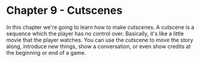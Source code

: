 # Chapter 9 - Cutscenes

In this chapter we're going to learn how to make cutscenes.  A cutscene is a sequence which the player has no control over.  Basically, it's like a little movie that the player watches.  You can use the cutscene to move the story along, introduce new things, show a conversation, or even show credits at the beginning or end of a game.

